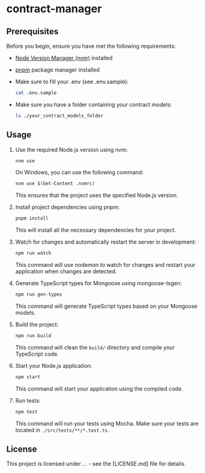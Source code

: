 # contract-manager

## Prerequisites

Before you begin, ensure you have met the following requirements:

- [Node Version Manager (nvm)](https://github.com/nvm-sh/nvm) installed
- [pnpm](https://pnpm.io/) package manager installed

- Make sure to fill your .env (see .env.sample):

  ```bash
  cat .env.sample
  ```

- Make sure you have a folder containing your contract models:

  ```bash
  ls ./your_contract_models_folder
  ```
 
## Usage

1. Use the required Node.js version using nvm:

   ```bash
   nvm use
   ```

   On Windows, you can use the following command:

   ```bash
   nvm use $(Get-Content .nvmrc)
   ```

   This ensures that the project uses the specified Node.js version.

2. Install project dependencies using pnpm:

   ```bash
   pnpm install
   ```

   This will install all the necessary dependencies for your project.

3. Watch for changes and automatically restart the server in development:

   ```bash
   npm run watch
   ```

   This command will use nodemon to watch for changes and restart your application when changes are detected.
   
4. Generate TypeScript types for Mongoose using mongoose-tsgen:

   ```bash
   npm run gen-types
   ```

   This command will generate TypeScript types based on your Mongoose models.

5. Build the project:

   ```bash
   npm run build
   ```

   This command will clean the `build/` directory and compile your TypeScript code.

6. Start your Node.js application:

   ```bash
   npm start
   ```

   This command will start your application using the compiled code.

7. Run tests:

   ```bash
   npm test
   ```

   This command will run your tests using Mocha. Make sure your tests are located in `./src/tests/**/*.test.ts`.

## License

This project is licensed under ... - see the [LICENSE.md] file for details.
